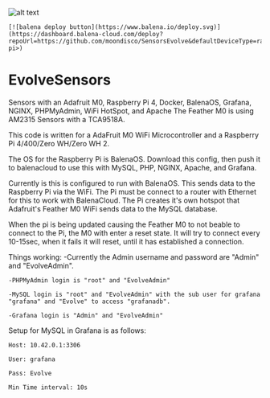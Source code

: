 ![alt text](https://github.com/moondisco/SensorsEvolve/blob/main/EVOLVE-Logo.png)

    [![balena deploy button](https://www.balena.io/deploy.svg)](https://dashboard.balena-cloud.com/deploy?repoUrl=https://github.com/moondisco/SensorsEvolve&defaultDeviceType=raspberry-pi>)

# EvolveSensors
Sensors with an Adafruit M0, Raspberry Pi 4, Docker, BalenaOS, Grafana, NGINX, PHPMyAdmin, WiFi HotSpot, and Apache
The Feather M0 is using AM2315 Sensors with a TCA9518A.

This code is written for a AdaFruit M0 WiFi Microcontroller and a Raspberry Pi 4/400/Zero WH/Zero WH 2.

The OS for the Raspberry Pi is BalenaOS. Download this config, then push it to balenacloud to use this with MySQL, PHP, NGINX, Apache, and Grafana.

Currently is this is configured to run with BalenaOS. This sends data to the Raspberry Pi via the WiFi.
The Pi must be connect to a router with Ethernet for this to work with BalenaCloud.
The Pi creates it's own hotspot that Adafruit's Feather M0 WiFi sends data to the MySQL database.

When the pi is being updated causing the Feather M0 to not beable to connect to the Pi, the M0 with enter a reset state.
It will try to connect every 10-15sec, when it fails it will reset, until it has established a connection.

Things working:
    -Currently the Admin username and password are "Admin" and "EvolveAdmin".

    -PHPMyAdmin login is "root" and "EvolveAdmin"

    -MySQL login is "root" and "EvolveAdmin" with the sub user for grafana "grafana" and "Evolve" to access "grafanadb".

    -Grafana login is "Admin" and "EvolveAdmin"

Setup for MySQL in Grafana is as follows:

    Host: 10.42.0.1:3306

    User: grafana

    Pass: Evolve

    Min Time interval: 10s
    

